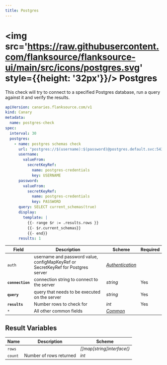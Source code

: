 ```yaml
---
title: Postgres
---
```


# <img src='https://raw.githubusercontent.com/flanksource/flanksource-ui/main/src/icons/postgres.svg' style={{height: '32px'}}/> Postgres

This check will try to connect to a specified Postgres database, run a query against it and verify the results.

```yaml
apiVersion: canaries.flanksource.com/v1
kind: Canary
metadata:
  name: postgres-check
spec:
  interval: 30
  postgres:
    - name: postgres schemas check
      url: "postgres://$(username):$(password)@postgres.default.svc:5432/postgres?sslmode=disable"
      username:
        valueFrom:
          secretKeyRef:
            name: postgres-credentials
            key: USERNAME
      password:
        valueFrom:
          secretKeyRef:
            name: postgres-credentials
            key: PASSWORD
      query: SELECT current_schemas(true)
      display:
        template: |
          {{- range $r := .results.rows }}
          {{- $r.current_schemas}}
          {{- end}}
      results: 1
```

| Field | Description | Scheme | Required |
| ----- | ----------- | ------ | -------- |
| `auth` | username and password value, configMapKeyRef or SecretKeyRef for Postgres server | [*Authentication*](../concepts/authentication.md) |  |
| **`connection`** | connection string to connect to the server | *string* | Yes |
| **`query`** | query that needs to be executed on the server | *string* | Yes |
| **`results`** | Number rows to check for | *int* | Yes |
| `*` | All other common fields | [*Common*](common) |  |

## Result Variables

| Name    | Description             | Scheme                     |
| ------- | ----------------------- | -------------------------- |
| `rows`  |                         | *[]map[string]interface{}* |
| `count` | Number of rows returned | *int*                      |
